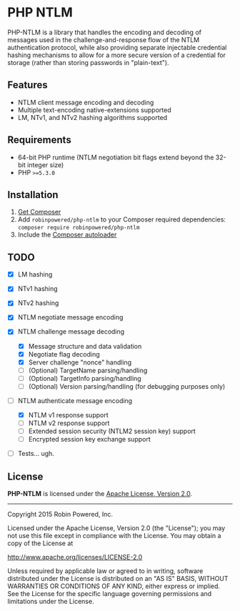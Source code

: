 # PHP NTLM

PHP-NTLM is a library that handles the encoding and decoding of messages used in the challenge-and-response flow of the
NTLM authentication protocol, while also providing separate injectable credential hashing mechanisms to allow for a more
secure version of a credential for storage (rather than storing passwords in "plain-text").


## Features

- NTLM client message encoding and decoding
- Multiple text-encoding native-extensions supported
- LM, NTv1, and NTv2 hashing algorithms supported


## Requirements

- 64-bit PHP runtime (NTLM negotiation bit flags extend beyond the 32-bit integer size)
- PHP `>=5.3.0`


## Installation

1. [Get Composer][composer-website]
2. Add `robinpowered/php-ntlm` to your Composer required dependencies: `composer require robinpowered/php-ntlm`
3. Include the [Composer autoloader][composer-documentation-autoloading]


## TODO

- [x] LM hashing
- [x] NTv1 hashing
- [x] NTv2 hashing
- [x] NTLM negotiate message encoding
- [x] NTLM challenge message decoding
    - [x] Message structure and data validation
    - [x] Negotiate flag decoding
    - [x] Server challenge "nonce" handling
    - [ ] \(Optional) TargetName parsing/handling
    - [ ] \(Optional) TargetInfo parsing/handling
    - [ ] \(Optional) Version parsing/handling (for debugging purposes only)
- [ ] NTLM authenticate message encoding
    - [x] NTLM v1 response support
    - [ ] NTLM v2 response support
    - [ ] Extended session security (NTLM2 session key) support
    - [ ] Encrypted session key exchange support
- [ ] Tests... ugh.


## License

**PHP-NTLM** is licensed under the [Apache License, Version 2.0][license-file].

--------------------------------------------------------------------------------

Copyright 2015 Robin Powered, Inc.

Licensed under the Apache License, Version 2.0 (the "License");
you may not use this file except in compliance with the License.
You may obtain a copy of the License at

http://www.apache.org/licenses/LICENSE-2.0

Unless required by applicable law or agreed to in writing, software
distributed under the License is distributed on an "AS IS" BASIS,
WITHOUT WARRANTIES OR CONDITIONS OF ANY KIND, either express or implied.
See the License for the specific language governing permissions and
limitations under the License.




[composer-website]: https://getcomposer.org/
[composer-documentation-autoloading]: https://getcomposer.org/doc/01-basic-usage.md#autoloading
[license-file]: LICENSE
